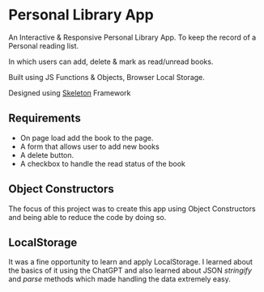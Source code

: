 # Personal Library App

An Interactive & Responsive Personal Library App. To keep the record of a Personal reading list. 

In which users can add, delete & mark as read/unread books.

Built using JS Functions & Objects, Browser Local Storage. 

Designed using [Skeleton](http://getskeleton.com/) Framework


## Requirements

- On page load add the book to the page.
- A form that allows user to add new books
- A delete button.
- A checkbox to handle the read status of the book

## Object Constructors

The focus of this project was to create this app using Object Constructors and
being able to reduce the code by doing so.

## LocalStorage

It was a fine opportunity to learn and apply
LocalStorage. I learned about the basics of it using the ChatGPT
and also learned about JSON _stringify_ and _parse_ methods which made handling the
data extremely easy.
